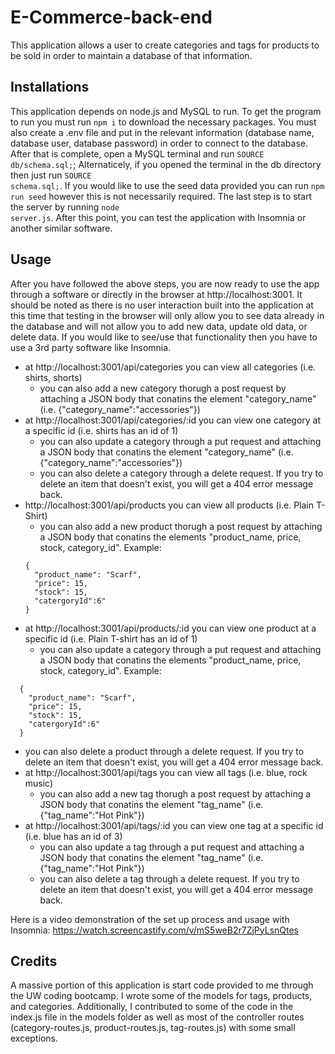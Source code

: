 # E-Commerce-back-end
This application allows a user to create categories and tags for products to be sold in order to maintain a database of that information.

## Installations
This application depends on node.js and MySQL to run. To get the program to run you must run <code>npm i</code> to download the necessary packages. You must also create a .env file and put in the relevant information (database name, database user, database password) in order to connect to the database. After that is complete, open a MySQL terminal and run <code>SOURCE db/schema.sql;</code>; Alternaticely, if you opened the terminal in the db directory then just run <code>SOURCE schema.sql;</code>. If you would like to use the seed data provided you can run <code>npm run seed</code> however this is not necessarily required. The last step is to start the server by running <code>node server.js</code>. After this point, you can test the application with Insomnia or another similar software.

## Usage
After you have followed the above steps, you are now ready to use the app through a software or directly in the browser at http://localhost:3001. It should be noted as there is no user interaction built into the application at this time that testing in the browser will only allow you to see data already in the database and will not allow you to add new data, update old data, or delete data. If you would like to see/use that functionality then you have to use a 3rd party software like Insomnia.
* at http://localhost:3001/api/categories you can view all categories (i.e. shirts, shorts)
  * you can also add a new category thorugh a post request by attaching a JSON body that conatins the element "category_name" (i.e. {"category_name":"accessories"})
* at http://localhost:3001/api/categories/:id you can view one category at a specific id (i.e. shirts has an id of 1)
  * you can also update a category through a put request and attaching a JSON body that conatins the element "category_name" (i.e. {"category_name":"accessories"})
  * you can also delete a category through a delete request. If you try to delete an item that doesn't exist, you will get a 404 error message back. 
* http://localhost:3001/api/products you can view all products (i.e. Plain T-Shirt)
  * you can also add a new product thorugh a post request by attaching a JSON body that conatins the elements "product_name, price, stock, category_id". Example:
  ```
  {
    "product_name": "Scarf",
    "price": 15,
    "stock": 15,
    "catergoryId":6"
  }
  ```
 * at http://localhost:3001/api/products/:id you can view one product at a specific id (i.e. Plain T-shirt has an id of 1)
   * you can also update a category through a put request and attaching a JSON body that conatins the elements "product_name, price, stock, category_id". Example:
```
  {
    "product_name": "Scarf",
    "price": 15,
    "stock": 15,
    "catergoryId":6"
  }
```
  * you can also delete a product through a delete request. If you try to delete an item that doesn't exist, you will get a 404 error message back.
* at http://localhost:3001/api/tags you can view all tags (i.e. blue, rock music)
  * you can also add a new tag thorugh a post request by attaching a JSON body that conatins the element "tag_name" (i.e. {"tag_name":"Hot Pink"})
* at http://localhost:3001/api/tags/:id you can view one tag at a specific id (i.e. blue has an id of 3)
  *  you can also update a tag through a put request and attaching a JSON body that conatins the element "tag_name" (i.e. {"tag_name":"Hot Pink"})
  * you can also delete a tag through a delete request. If you try to delete an item that doesn't exist, you will get a 404 error message back. 

Here is a video demonstration of the set up process and usage with Insomnia: https://watch.screencastify.com/v/mS5weB2r7ZjPyLsnQtes

## Credits
A massive portion of this application is start code provided to me through the UW coding bootcamp. I wrote some of the models for tags, products, and categories. Additionally, I contributed to some of the code in the index.js file in the models folder as well as most of the controller routes (category-routes.js, product-routes.js, tag-routes.js) with some small exceptions. 
